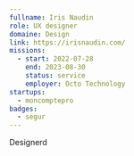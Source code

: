 ```yaml
---
fullname: Iris Naudin
role: UX designer
domaine: Design
link: https://irisnaudin.com/
missions:
  - start: 2022-07-28
    end: 2023-08-30
    status: service
    employer: Octo Technology
startups:
  - moncomptepro
badges:
  - segur
---
```


Designerd
